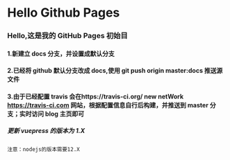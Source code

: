 <!--
 * @Author: GengHH
 * @Date: 2021-01-15 18:17:59
 * @LastEditors: GengHH
 * @LastEditTime: 2021-11-01 10:15:58
 * @Description: file content
 * @FilePath: \VuePress2\README.md
-->

# Hello Github Pages

### Hello,这是我的 GitHub Pages 初始目

#### 1.新建立 docs 分支，并设置成默认分支

#### 2.已经将 github 默认分支改成 docs,使用 git push origin master:docs 推送源文件

#### 3.由于已经配置 travis 会在https://travis-ci.org/ new netWork https://travis-ci.com 网站，根据配置信息自行后构建，并推送到 master 分支；实时访问 blog 主页即可

##### 更新 vuepress 的版本为 1.X

`注意：nodejs的版本需要12.X`
